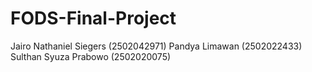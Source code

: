 # FODS-Final-Project
Jairo Nathaniel Siegers (2502042971)
Pandya Limawan (2502022433)
Sulthan Syuza Prabowo (2502020075)
